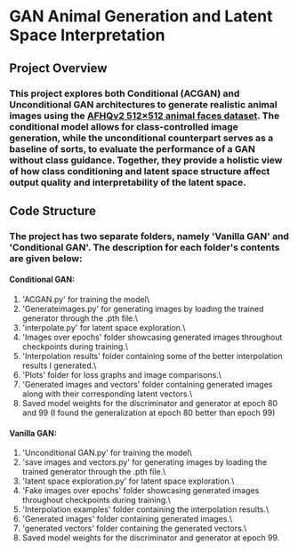 # **GAN Animal Generation and Latent Space Interpretation**

## **Project Overview**
### This project explores both Conditional (ACGAN) and Unconditional GAN architectures to generate realistic animal images using the [AFHQv2 512×512 animal faces dataset](https://www.kaggle.com/datasets/dimensi0n/afhq-512). The conditional model allows for class-controlled image generation, while the unconditional counterpart serves as a baseline of sorts, to evaluate the performance of a GAN without class guidance. Together, they provide a holistic view of how class conditioning and latent space structure affect output quality and interpretability of the latent space.

## **Code Structure**
### The project has two separate folders, namely 'Vanilla GAN' and 'Conditional GAN'. The description for each folder's contents are given below:
#### Conditional GAN:
1. 'ACGAN.py' for training the model\
2. 'Generateimages.py' for generating images by loading the trained generator through the .pth file.\
3. 'interpolate.py' for latent space exploration.\
4. 'Images over epochs' folder showcasing generated images throughout checkpoints during training.\
5. 'Interpolation results' folder containing some of the better interpolation results I generated.\
6. 'Plots' folder for loss graphs and image comparisons.\
7. 'Generated images and vectors' folder containing generated images along with their corresponding latent vectors.\
8. Saved model weights for the discriminator and generator at epoch 80 and 99 (I found the generalization at epoch 80 better than epoch 99)


#### Vanilla GAN:
1. 'Unconditional GAN.py' for training the model\
2. 'save images and vectors.py' for generating images by loading the trained generator through the .pth file.\
3. 'latent space exploration.py' for latent space exploration.\
4. 'Fake images over epochs' folder showcasing generated images throughout checkpoints during training.\
5. 'Interpolation examples' folder containing the interpolation results.\
6. 'Generated images' folder containing generated images.\
7. 'generated vectors' folder containing the generated vectors.\
8. Saved model weights for the discriminator and generator at epoch 99.











